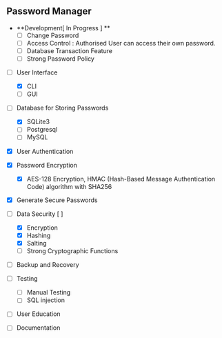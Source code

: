 ## Password Manager

- **Development[ In Progress ] ** 
  - [ ] Change Password
  - [ ] Access Control : Authorised User can access their own password.
  - [ ] Database Transaction Feature
  - [ ] Strong Password Policy

- [ ] User Interface
  - [x] CLI
  - [ ] GUI

- [ ] Database for Storing Passwords
  - [x] SQLite3
  - [ ] Postgresql
  - [ ] MySQL

- [x] User Authentication

- [x] Password Encryption
  - [x] AES-128 Encryption,  HMAC (Hash-Based Message Authentication Code) algorithm with SHA256

- [x] Generate Secure Passwords

- [ ] Data Security [ ]
  - [x] Encryption
  - [x] Hashing
  - [x] Salting
  - [ ] Strong Cryptographic Functions

- [ ] Backup and Recovery

- [ ] Testing
  - [ ] Manual Testing
  - [ ] SQL injection

- [ ]  User Education
  - [ ] Documentation 